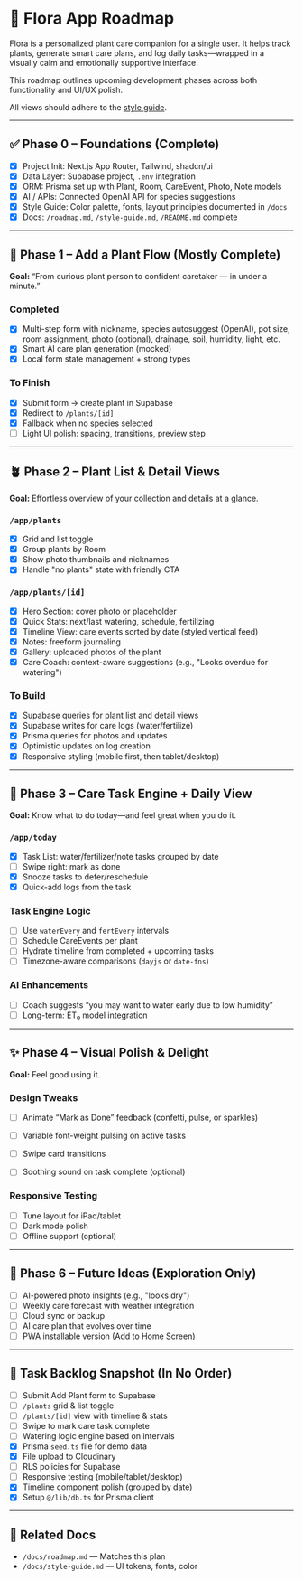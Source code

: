 # 🌿 Flora App Roadmap

Flora is a personalized plant care companion for a single user. It helps track plants, generate smart care plans, and log daily tasks—wrapped in a visually calm and emotionally supportive interface.

This roadmap outlines upcoming development phases across both functionality and UI/UX polish.

All views should adhere to the [style guide](./style-guide.md).

---

## ✅ Phase 0 – Foundations (Complete)
- [x] Project Init: Next.js App Router, Tailwind, shadcn/ui
- [x] Data Layer: Supabase project, `.env` integration
- [x] ORM: Prisma set up with Plant, Room, CareEvent, Photo, Note models
- [x] AI / APIs: Connected OpenAI API for species suggestions
- [x] Style Guide: Color palette, fonts, layout principles documented in `/docs`
- [x] Docs: `/roadmap.md`, `/style-guide.md`, `/README.md` complete

---

## 🌱 Phase 1 – Add a Plant Flow (Mostly Complete)
**Goal:** “From curious plant person to confident caretaker — in under a minute.”

### Completed
- [x] Multi-step form with nickname, species autosuggest (OpenAI), pot size, room assignment, photo (optional), drainage, soil, humidity, light, etc.
- [x] Smart AI care plan generation (mocked)
- [x] Local form state management + strong types

### To Finish
 - [x] Submit form → create plant in Supabase
- [x] Redirect to `/plants/[id]`
 - [x] Fallback when no species selected
- [ ] Light UI polish: spacing, transitions, preview step

---

## 🪴 Phase 2 – Plant List & Detail Views
**Goal:** Effortless overview of your collection and details at a glance.

### `/app/plants`
- [x] Grid and list toggle
- [x] Group plants by Room
- [x] Show photo thumbnails and nicknames
- [x] Handle "no plants" state with friendly CTA

### `/app/plants/[id]`
 - [x] Hero Section: cover photo or placeholder
 - [x] Quick Stats: next/last watering, schedule, fertilizing
 - [x] Timeline View: care events sorted by date (styled vertical feed)
 - [x] Notes: freeform journaling
 - [x] Gallery: uploaded photos of the plant
  - [x] Care Coach: context-aware suggestions (e.g., "Looks overdue for watering")

### To Build
- [x] Supabase queries for plant list and detail views
 - [x] Supabase writes for care logs (water/fertilize)
 - [x] Prisma queries for photos and updates
 - [x] Optimistic updates on log creation
- [x] Responsive styling (mobile first, then tablet/desktop)

---

## 📅 Phase 3 – Care Task Engine + Daily View
**Goal:** Know what to do today—and feel great when you do it.

### `/app/today`
- [x] Task List: water/fertilizer/note tasks grouped by date
- [ ] Swipe right: mark as done
- [x] Snooze tasks to defer/reschedule
- [x] Quick-add logs from the task

### Task Engine Logic
- [ ] Use `waterEvery` and `fertEvery` intervals
- [ ] Schedule CareEvents per plant
- [ ] Hydrate timeline from completed + upcoming tasks
- [ ] Timezone-aware comparisons (`dayjs` or `date-fns`)

### AI Enhancements
- [ ] Coach suggests “you may want to water early due to low humidity”
- [ ] Long-term: ET₀ model integration

---



## ✨ Phase 4 – Visual Polish & Delight
**Goal:** Feel good using it.

### Design Tweaks
- [ ] Animate “Mark as Done” feedback (confetti, pulse, or sparkles)
- [ ] Variable font-weight pulsing on active tasks
- [ ] Swipe card transitions
- [ ] Soothing sound on task complete (optional)



### Responsive Testing
- [ ] Tune layout for iPad/tablet
- [ ] Dark mode polish
- [ ] Offline support (optional)

---

## 🔮 Phase 6 – Future Ideas (Exploration Only)
- [ ] AI-powered photo insights (e.g., "looks dry")
- [ ] Weekly care forecast with weather integration
- [ ] Cloud sync or backup
- [ ] AI care plan that evolves over time
- [ ] PWA installable version (Add to Home Screen)

---

## 🧾 Task Backlog Snapshot (In No Order)
- [ ] Submit Add Plant form to Supabase
- [ ] `/plants` grid & list toggle
- [ ] `/plants/[id]` view with timeline & stats
- [ ] Swipe to mark care task complete
- [ ] Watering logic engine based on intervals
- [x] Prisma `seed.ts` file for demo data
 - [x] File upload to Cloudinary
- [ ] RLS policies for Supabase
- [ ] Responsive testing (mobile/tablet/desktop)
- [x] Timeline component polish (grouped by date)
- [x] Setup `@/lib/db.ts` for Prisma client

---

## 📘 Related Docs
- `/docs/roadmap.md` — Matches this plan
- `/docs/style-guide.md` — UI tokens, fonts, color



